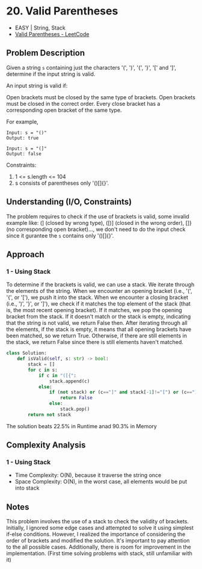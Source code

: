 # 20. Valid Parentheses
- EASY | String, Stack
- [Valid Parentheses - LeetCode](https://leetcode.com/problems/valid-parentheses/)

## Problem Description
Given a string `s` containing just the characters '(', ')', '{', '}', '[' and ']', determine if the input string is valid.

An input string is valid if:

Open brackets must be closed by the same type of brackets.
Open brackets must be closed in the correct order.
Every close bracket has a corresponding open bracket of the same type.

For example, <br>
```
Input: s = "()"
Output: true
```

```
Input: s = "(]"
Output: false
```

Constraints:
1. 1 <= s.length <= 104
2. s consists of parentheses only '()[]{}'.
 
## Understanding (I/O, Constraints)
The problem requires to check if the use of brackets is valid, some invalid example like: (] (closed by wrong type), ([)] (closed in the wrong order), []} (no corresponding open bracket)..., we don't need to do the input check since it gurantee the `s` contains only '()[]{}'.

## Approach
### 1 - Using Stack
To determine if the brackets is valid, we can use a stack. We iterate through the elements of the string. When we encounter an opening bracket (i.e., '(', '{', or '['), we push it into the stack. When we encounter a closing bracket (i.e., ')', '}', or ']'), we check if it matches the top element of the stack (that is, the most recent opening bracket). If it matches, we pop the opening bracket from the stack. If it doesn't match or the stack is empty, indicating that the string is not valid, we return False then. After iterating through all the elements, if the stack is empty, it means that all opening brackets have been matched, so we return True. Otherwise, if there are still elements in the stack, we return False since there is still elements haven't matched.

```python
class Solution:
    def isValid(self, s: str) -> bool:
        stack = []
        for c in s:
            if c in "([{":
                stack.append(c)
            else:
                if (not stack) or (c=="]" and stack[-1]!="[") or (c==")" and stack[-1]!="(") or (c=="}" and stack[-1]!="{"):
                    return False
                else:
                    stack.pop()
        return not stack
```
The solution beats 22.5% in Runtime anad 90.3% in Memory

## Complexity Analysis
### 1 - Using Stack
- Time Complexity: O(N), because it traverse the string once
- Space Complexity: O(N), in the worst case, all elements would be put into stack 

## Notes
This problem involves the use of a stack to check the validity of brackets. 
Initially, I ignored some edge cases and attempted to solve it using simplest if-else conditions. However, I realized the importance of considering the order of brackets and modified the solution. It's important to pay attention to the all possible cases. Additionally, there is room for improvement in the implementation. (First time solving problems with stack, still unfamiliar with it)
